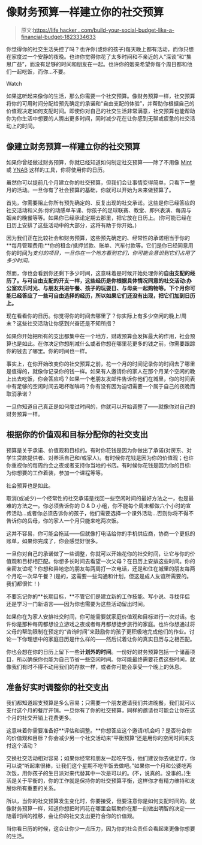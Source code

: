 # 像财务预算一样建立你的社交预算

> 原文:[https://life hacker . com/build-your-social-budget-like-a-financial-budget-1823334633](https://lifehacker.com/build-your-social-budget-like-a-financial-budget-1823334633)

你觉得你的社交生活失控了吗？也许你(或你的孩子)每天晚上都有活动，而你只想在家度过一个安静的夜晚。也许你觉得你花了太多时间和不亲近的人“深谈”和“集思广益”，而没有足够的时间和朋友在一起。也许你的姻亲希望你每个周日都和他们一起吃饭，而你...不要。

Watch

如果这听起来像你的生活，那么你需要一个社交预算。像财务预算一样，社交预算将你的可用时间分配给预先确定的承诺和“自由支配的体验”，并帮助你根据自己的价值观决定如何支配时间。即使你对自己的社交生活非常满意，社交预算也能帮助你为你生活中想要的人腾出更多时间，同时减少花在让你感到无聊或疲惫的社交活动上的时间。

## 像建立财务预算一样建立你的社交预算

如果你曾经做过财务预算，你就已经知道如何制定社交预算——除了不用像 [Mint](http://mint.com) 或 [YNAB](http://youneedabudget.com) 这样的工具，你将使用你的日历。

虽然你可以提前几个月建立你的社交预算，但我们会让事情变得简单，只看下一整月的活动。一旦你有了社会预算的基础，你就可以开始为未来做预算了。

首先，你需要阻止你所有预先确定的、反复出现的社交承诺。这些是你已经答应的社交活动和义务:你的动感单车课、你孩子的足球联赛、教堂、即兴表演、每周与姻亲的晚餐等等。如果你已经承诺定期去那里，把它放在日历上。(你可能已经在日历上安排了这些活动中的大部分，这将有助于你开始。)

因为我们正在比较社会和财务预算，这些预先确定的、经常性的承诺相当于你的**每月管理费用:**你的租金/抵押贷款、账单、汽车付款等。它们是你已经同意用你的时间为*支付的项目，一旦你在一个地方看到它们，你可能会意识到它们占用了多少时间。*

然而，你也会看到你还剩下多少时间，这意味着是时候开始处理你的**自由支配的经历了。与可自由支配的开支一样，这些经历是你根据具体情况同意的社交活动:办公室欢乐时光、与朋友共进午餐、孩子的玩耍日、与母亲一起购物等。下个月你可能已经答应了一些可自由选择的经历，所以如果它们还没有出现，把它们加到日历上。**

现在看看你的日历。你觉得你的时间去哪里了？你实际上有多少空闲的晚上/周末？这些社交活动让你感到兴奋还是不知所措？

如果你开始把所有的支出都集中在一个地方，财政预算会发挥最大的作用，社会预算也是如此。在你决定你想削减什么或者你想在哪里花更多的钱之前，你需要跟踪你的钱去了哪里。你的时间也一样。

事实上，在你开始改变你的社交预算之前，花一个月的时间记录你的时间去了哪里是值得的，就像你记录你的钱一样。如果有人邀请你的家人在那个月某个空闲的晚上出去吃饭，你会答应吗？如果一个老朋友发邮件告诉你他们在城里，你的时间表中有足够的空闲时间去喝杯咖啡吗？你有没有因为迫切需要一个属于自己的夜晚而取消承诺？

一旦你知道自己真正是如何度过时间的，你就可以开始调整了——就像你对自己的财务预算一样。

## 根据你的价值观和目标分配你的社交支出

预算是关于承诺、价值观和目标的。有时你花钱是因为你做出了承诺(对房东、对学生贷款提供者、对养活自己和/或家人)。有时候你花钱是因为你的价值观；也许你重视你的每周约会之夜或者支持你当地的书店。有时候你花钱是因为你的目标:为你想要的工作着装，参加一个课程等等。

社会预算也是如此。

取消(或减少)一个经常性的社交承诺是找回一些空闲时间的最好方法之一，也是最难的方法之一。你必须告诉你的 D & D 小组，你不能每个周末都做六个小时的宣传活动...或者你必须告诉你的孩子，他们需要选择一个课外活动...否则你将不得不告诉你的岳母，你的家人一个月只能来吃两次饭。

这并不容易，你可能会拖延——但就像打电话给你的手机供应商，协商一个更低的账单，如果你完成了，你会感觉好很多。

一旦你对自己的承诺做了一些调整，你就可以开始花你的社交时间，让它与你的价值观和目标相匹配。你想多长时间去看望一次父母？在日历上安排这些时间。你的亲密友谊呢？你想和异地恋的朋友每两周打一次电话，还是和住在城里的朋友每两个月吃一次早午餐？(是的，这需要一些沟通和计划，但这是成人友谊所需要的。我们都很忙！)

不要忘记你的**长期目标，**不管它们是建立新的工作技能、写小说、寻找伴侣还是学习一门新语言——因为你也需要为这些活动留出时间。

如果你在为家人安排社交时间，你可能需要就家庭价值观和目标进行一次对话。也许你是那种每周都想设立游戏之夜或者每月都想徒步旅行的家庭。也许你想通过将父母的帮助限制在预定的“咨询时间”来鼓励你的孩子更积极地完成他们的作业。讨论一下你理想中的家庭日历是什么样的——然后试着让你的真实日历与之相匹配。

你也会想在你的日历上留下一些**计划外的时间**。一份好的财务预算包括一个储蓄项目，所以确保你也能为自己节省一些空闲时间。你可能最终需要花费这些时间，就像我们有时不得不动用我们的存款一样，或者你可能会享受一个晚上的休息。

## 准备好实时调整你的社交支出

我们都知道超支预算是多么容易；只需要一个朋友邀请我们共进晚餐，我们就可以支付这个月的餐厅开销。一旦你有了你的社交预算，同样的邀请也可能会让你在这个月的社交开销上花费更多。

这意味着你需要准备好**评估和调整。**你想答应这个邀请/机会吗？是否符合你的价值观和目标？你会减少另一个社交活动来“平衡预算”还是用你的空闲时间来支付这个活动？

交换社交活动相对容易；如果你经常和朋友一起吃午饭，他们建议你去做足疗，你可以说“听起来很棒，让我们这个星期不吃午饭去做吧。”如果你一个月和公婆吃两次饭，用你孩子的生日派对来代替其中一次是可以的。(不，说真的。没事的。)生活是关于平衡的，你的工作就是保持你的社交预算平衡，这样你才有精力维持和发展你所有重要的关系。

所以，当你的社交预算发生变化时，你要接受，但要注意你是如何支配时间的。就像财务预算一样，知道你想把时间花在哪里会帮助你在那一刻做出明智的决定——随着时间的推移，会让你的社交支出更符合你的价值观。

当你看日历的时候，这会让你少一点压力，因为你的社会责任会看起来更像你想要的生活。